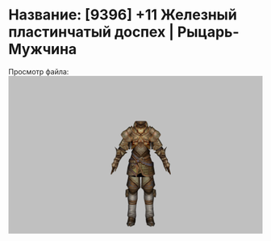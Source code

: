 # Название: [9396] +11 Железный пластинчатый доспех | Рыцарь-Мужчина

Просмотр файла:
![p000004.png](p000004.png)